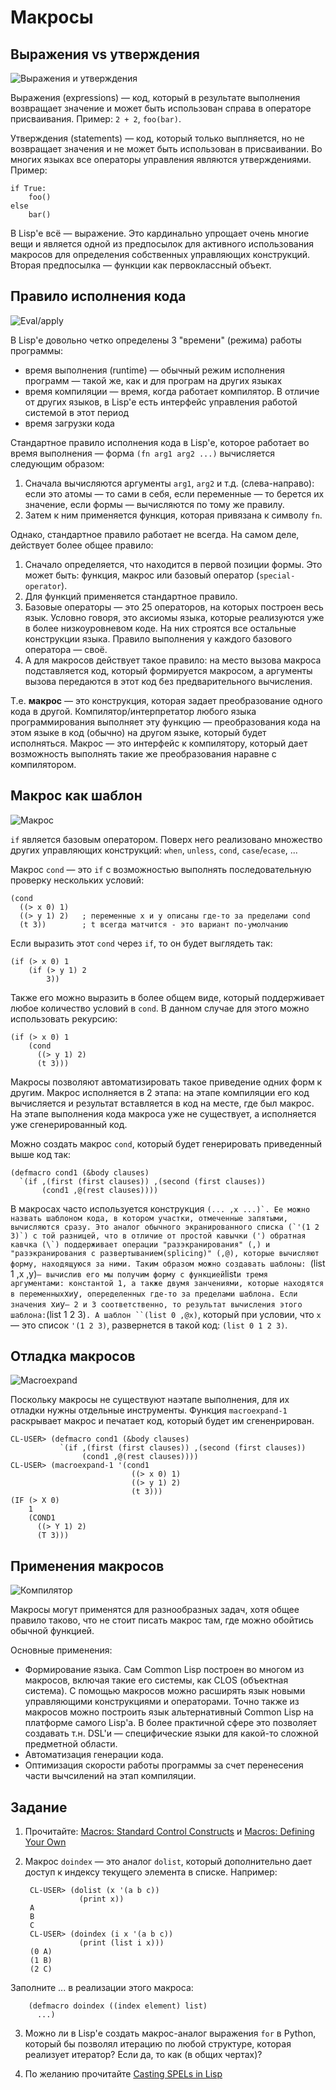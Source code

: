# Макросы

## Выражения vs утверждения

![Выражения и утверждения](img/stmt-vs-expr.gif)

Выражения (expressions) — код, который в результате выполнения возвращает значение
и может быть использован справа в операторе присваивания. Пример: `2 + 2`, `foo(bar)`.

Утверждения (statements) — код, который только выплняется, но не возвращает значения
и не может быть использован в присваивании. Во многих языках все операторы управления являются утверждениями. Пример:

    if True:
        foo()
    else
        bar()

В Lisp'е всё — выражение. Это кардинально упрощает очень многие вещи и является одной из предпосылок для активного использования макросов для определения собственных управляющих конструкций. Вторая предпосылка — функции как первоклассный объект.


## Правило исполнения кода

![Eval/apply](img/eval-apply.gif)

В Lisp'е довольно четко определены 3 "времени" (режима) работы программы:

- время выполнения (runtime) — обычный режим исполнения программ — такой же, как и для програм на других языках
- время компиляции — время, когда работает компилятор. В отличие от других языков, в Lisp'е есть интерфейс управления работой системой в этот период
- время загрузки кода

Стандартное правило исполнения кода в Lisp'е, которое работает во время выполнения — форма `(fn arg1 arg2 ...)` вычисляется следующим образом:

1. Сначала вычисляются аргументы `arg1`, `arg2` и т.д. (слева-направо): если это атомы — то сами в себя, если переменные — то берется их значение, если формы — вычисляются по тому же правилу.
2. Затем к ним применяется функция, которая привязана к символу `fn`.

Однако, стандартное правило работает не всегда. На самом деле, действует более общее правило:

1. Сначало определяется, что находится в первой позиции формы. Это может быть: функция, макрос или базовый оператор (`special-operator`).
2. Для функций применяется стандартное правило.
3. Базовые операторы — это 25 операторов, на которых построен весь язык. Условно говоря, это аксиомы языка, которые реализуются уже в более низкоуровневом коде. На них строятся все остальные конструкции языка. Правило выполнения у каждого базового оператора — своё.
4. А для макросов действует такое правило: на место вызова макроса подставляется код, который формируется макросом, а аргументы вызова передаются в этот код без предварительного вычисления.

Т.е. **макрос** — это конструкция, которая задает преобразование одного кода в другой. Компилятор/интерпретатор любого языка программирования выполняет эту функцию — преобразования кода на этом языке в код (обычно) на другом языке, который будет исполняться. Макрос — это интерфейс к компилятору, который дает возможность выполнять такие же преобразования наравне с компилятором.


## Макрос как шаблон

![Макрос](img/spel-illustration.jpg)

`if` является базовым оператором. Поверх него реализовано множество других управляющих конструкций: `when`, `unless`, `cond`, `case`/`ecase`, ...

Макрос `cond` — это `if` с возможностью выполнять последовательную проверку нескольких условий:

    (cond
      ((> x 0) 1)
      ((> y 1) 2)   ; переменные x и y описаны где-то за пределами cond
      (t 3))        ; t всегда матчится - это вариант по-умолчанию

Если выразить этот `cond` через `if`, то он будет выглядеть так:

    (if (> x 0) 1
        (if (> y 1) 2
            3))

Также его можно выразить в более общем виде, который поддерживает любое
количество условий в `cond`. В данном случае для этого можно использовать рекурсию:

    (if (> x 0) 1
        (cond
          ((> y 1) 2)
          (t 3)))

Макросы позволяют автоматизировать такое приведение одних форм к другим.
Макрос исполняется в 2 этапа: на этапе компиляции его код вычисляется и результат вставляется в код на месте, где был макрос.
На этапе выполнения кода макроса уже не существует, а исполняется уже сгенерированный код.

Можно создать макрос `cond`, который будет генерировать приведенный выше код так:

    (defmacro cond1 (&body clauses)
      `(if ,(first (first clauses)) ,(second (first clauses))
           (cond1 ,@(rest clauses))))

В макросах часто используется конструкция ``(... ,x ...)`.
Ее можно назвать шаблоном кода, в котором участки, отмеченные запятыми, вычисляются сразу.
Это аналог обычного экранированного списка (`'(1 2 3)`)
с той разницей, что в отличие от простой кавычки (') обратная кавчка (\`)
поддерживает операции "разэкранирования" (,) и "разэкранирования с развертыванием(splicing)" (,@),
которые вычисляют форму, находящуюся за ними.
Таким образом можно создавать шаблоны: ``(list 1 ,x ,y)` —
вычислив его мы получим форму с функцией `list` и тремя аргументами:
константой 1, а также двумя занчениями, которые находятся в переменных `x` и `y`,
опеределенных где-то за пределами шаблона. Если значения `x` и `y` — 2 и 3 соответственно,
то результат вычисления этого шаблона: `(list 1 2 3)`.
А шаблон ``(list 0 ,@x)`, который при условии, что `x` — это список `'(1 2 3)`,
развернется в такой код: `(list 0 1 2 3)`.


## Отладка макросов

![Macroexpand](img/unwrap.jpg)

Поскольку макросы не существуют наэтапе выполнения, для их отладки нужны отдельные инструменты.
Функция `macroexpand-1` раскрывает макрос и печатает код, который будет им сгененрирован.

    CL-USER> (defmacro cond1 (&body clauses)
               `(if ,(first (first clauses)) ,(second (first clauses))
                    (cond1 ,@(rest clauses))))
    CL-USER> (macroexpand-1 '(cond1
                               ((> x 0) 1)
                               ((> y 1) 2)
                               (t 3)))
    (IF (> X 0)
        1
        (COND1
          ((> Y 1) 2)
          (T 3)))


## Применения макросов

![Компилятор](img/compiler-pipeline.jpg)

Макросы могут применятся для разнообразных задач, хотя общее правило таково, что не стоит писать макрос там,
где можно обойтись обычной функцией.

Основные применения:

- Формирование языка. Сам Common Lisp построен во многом из макросов, включая такие его системы, как CLOS (объектная система).
  С помощью макросов можно расширять язык новыми управляющими конструкциями и операторами.
  Точно также из макросов можно построить язык альтернативный Common Lisp на платформе самого Lisp'а.
  В более практичной сфере это позволяет создавать т.н. DSL'и — специфические языки для какой-то сложной предметной области.
- Автоматизация генерации кода.
- Оптимизация скорости работы программы за счет перенесения части вычсилений на этап компиляции.


## Задание

1. Прочитайте:
[Macros: Standard Control Constructs](http://www.gigamonkeys.com/book/macros-standard-control-constructs.html) и
[Macros: Defining Your Own](http://www.gigamonkeys.com/book/macros-defining-your-own.html)

2. Макрос `doindex` — это аналог `dolist`, который дополнительно дает доступ к индексу текущего элемента в списке. Например:

        CL-USER> (dolist (x '(a b c))
                   (print x))
        A
        B
        C
        CL-USER> (doindex (i x '(a b c))
                   (print (list i x)))
        (0 A)
        (1 B)
        (2 C)

Заполните ... в реализации этого макроса:

        (defmacro doindex ((index element) list)
          ...)

3. Можно ли в Lisp'е создать макрос-аналог выражения `for` в Python,
   который бы позволял итерацию по любой структуре, которая реализует итератор?
   Если да, то как (в общих чертах)?

4. По желанию прочитайте [Casting SPELs in Lisp](http://www.lisperati.com/casting.html)
